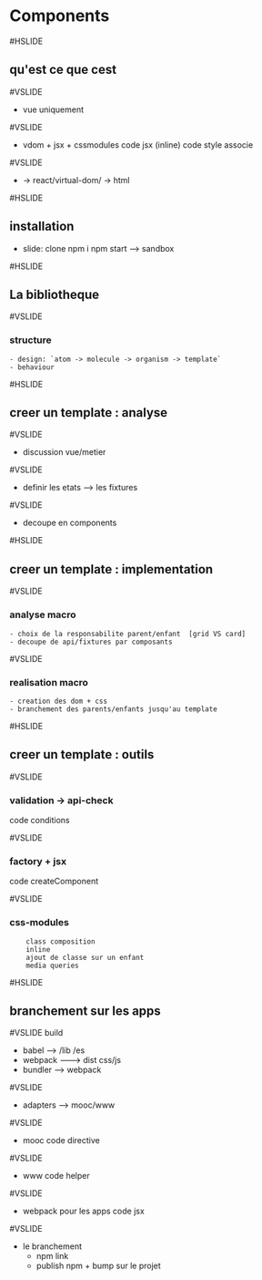 # Components

#HSLIDE 
## qu'est ce que cest 

#VSLIDE
 - vue uniquement
 
#VSLIDE
 - vdom + jsx + cssmodules 
 code jsx (inline)
 code style associe 
 
#VSLIDE
 - -> react/virtual-dom/ -> html


#HSLIDE 
## installation
  - slide: clone  npm i  npm start
  --> sandbox

#HSLIDE 
## La bibliotheque

#VSLIDE
### structure
    - design: `atom -> molecule -> organism -> template`
    - behaviour


#HSLIDE 
## creer un template : analyse

#VSLIDE
- discussion vue/metier 

#VSLIDE
- definir les etats --> les fixtures

#VSLIDE
- decoupe en components 

#HSLIDE
## creer un template : implementation

#VSLIDE
### analyse macro
    - choix de la responsabilite parent/enfant  [grid VS card]
    - decoupe de api/fixtures par composants

#VSLIDE
### realisation macro
    - creation des dom + css
    - branchement des parents/enfants jusqu'au template

#HSLIDE
## creer un template : outils

#VSLIDE
### validation -> api-check
 code conditions

#VSLIDE 
### factory + jsx
 code createComponent
 
 
#VSLIDE
### css-modules
        class composition
        inline
        ajout de classe sur un enfant
        media queries

#HSLIDE 
## branchement sur les apps

#VSLIDE
build
   - babel --> /lib /es
   - webpack ---> dist css/js
   - bundler --> webpack 

#VSLIDE
- adapters --> mooc/www

#VSLIDE  
- mooc
   code directive
   
#VSLIDE  
- www
   code helper
   
#VSLIDE  
- webpack pour les apps
  code jsx

#VSLIDE  
- le branchement
  - npm link
  - publish npm + bump sur le projet
  
  
